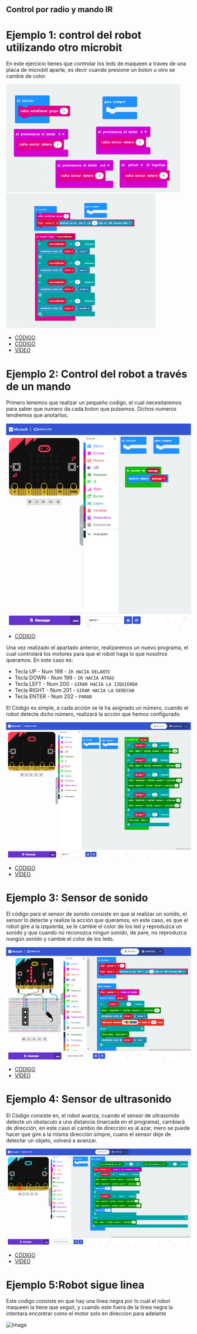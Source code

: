 ## Control por radio y mando IR
# Ejemplo 1: control del robot utilizando otro microbit
En este ejercicio tienes que controlar los leds de maqueen a traves de una placa de microbit aparte, es decir cuando presione un boton u otro se cambie de color.

![image](video4ej1.png)
![image](video4ej2.png)

- [CÓDIGO](microbit-modulo_ampliacion_video4.hex)
- [CÓDIGO](microbit-modulo_ampliacion_video4_ejemplo2.hex)
- [VÍDEO](https://youtube.com/shorts/KYnD0uvBFBE?feature=share)

# Ejemplo 2: Control del robot a través de un mando
Primero tenemos que realizar un pequeño codigo, el cual necesitaremos para saber que numero da cada boton que pulsemos.
Dichos numeros tendremos que anotarlos.

 ![image](ejem2.1.PNG)
 - [CÓDIGO](microbit-ejem21.hex)

Una vez realizado el apartado anterior, realizaremos un nuevo programa, el cual controlará los motores para que el robot haga lo que nosotros queramos. 
En este caso es:

- Tecla UP - Num 198 - `IR HACIA DELANTE`
- Tecla DOWN - Num 199 - `IR HACIA ATRAS`
- Tecla LEFT - Num 200 - `GIRAR HACIA LA IZQUIERDA`
- Tecla RIGHT - Num 201 - `GIRAR HACIA LA DERECHA`
- Tecla ENTER - Num 202 - `PARAR`

El Código es simple, a cada acción se le ha asignado un número, cuando el robot detecte dicho número, realizará la acción que hemos configurado.

![image](ejem2.2.PNG)
- [CÓDIGO](microbit-ejem22.hex)
- [VÍDEO](https://youtube.com/shorts/NtKUifpcM6M?feature=share)

# Ejemplo 3: Sensor de sonido
El código para el sensor de sonido consiste en que al realizar un sonido, el sensor lo detecte y realize la acción que queramos, en este caso, es que el robot gire a la izquierda, se le cambie el color de los led y reproduzca un sonido y que cuando no reconozca ningun sonido, de pare, no reproduzca nungún sonido y cambie el color de los leds. 

![image](eje3.PNG)

- [CÓDIGO](microbit-sensor-de-sonido.hex)
- [VÍDEO](https://youtube.com/shorts/halrqbR2ZaA?feature=share)

# Ejemplo 4: Sensor de ultrasonido
El Código consiste en, el robot avanza, cuando el sensor de ultrasonido detecte un obstaculo a una distancia (marcada en el programa), cambiará de dirección, en este caso el cambio de dirección es al azar, mero se puede hacer que gire a la misma dirección simpre, cuano el sensor deje de detectar un objeto, volverá a avanzar.

![image](eje4.png)

- [CÓDIGO](microbit-sensor-ultrasonido.hex)
- [VÍDEO](https://youtube.com/shorts/RC3SltphyQk?feature=share)

# Ejemplo 5:Robot sigue linea
Este codigo consiste en que hay una linea negra por lo cual el robot maqueen la tiene que seguir, y cuando este fuera de la linea negra la intentara encontrar como el motor solo en direccion para adelante

![image]()
